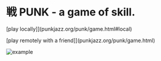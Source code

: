 # 戦 PUNK - a game of skill.

[play locally]](punkjazz.org/punk/game.html#local)

[play remotely with a friend]](punkjazz.org/punk/game.html)

![example](example.gif)
